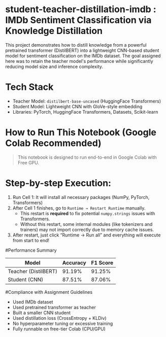 # student-teacher-distillation-imdb : IMDb Sentiment Classification via Knowledge Distillation
This project demonstrates how to distill knowledge from a powerful pretrained transformer (DistilBERT) into a lightweight CNN-based student model for sentiment classification on the IMDb dataset. The goal assigned here was to retain the teacher model's performance while significantly reducing model size and inference complexity.


# Tech Stack
- Teacher Model: `distilbert-base-uncased` (HuggingFace Transformers)
- Student Model: Lightweight CNN with GloVe-style embedding
- Libraries: PyTorch, HuggingFace Transformers, Datasets, Scikit-learn


# How to Run This Notebook (Google Colab Recommended)
> This notebook is designed to run end-to-end in Google Colab with Free GPU.

# Step-by-step Execution:
1. Run Cell 1: It will install all necessary packages (NumPy, PyTorch, Transformers)
2. After Cell 1 finishes, go to `Runtime → Restart Runtime` manually.
   - This restart is **required** to fix potential `numpy.strings` issues with Transformers.
   - Without this restart, some internal modules (like tokenizers and trainers) may not import correctly due to memory cache issues.
3. After restart, just click “Runtime → Run all” and everything will execute from start to end!


#Performance Summary

| Model                   | Accuracy | F1 Score |
|-------------------------|----------|----------|
|    Teacher (DistilBERT) | 91.19%   | 91.25%   |
|    Student (CNN)        | 87.51%   | 87.06%   |


#Compliance with Assignment Guidelines
- Used IMDb dataset
- Used pretrained transformer as teacher
- Built a smaller CNN student
- Used distillation loss (CrossEntropy + KLDiv)
- No hyperparameter tuning or excessive training
- Fully runnable on free-tier Colab (CPU/GPU)
